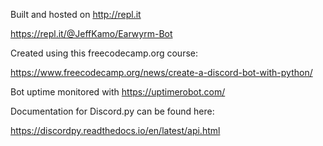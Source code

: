 Built and hosted on http://repl.it

https://repl.it/@JeffKamo/Earwyrm-Bot

Created using this freecodecamp.org course:

https://www.freecodecamp.org/news/create-a-discord-bot-with-python/

Bot uptime monitored with https://uptimerobot.com/

Documentation for Discord.py can be found here:

https://discordpy.readthedocs.io/en/latest/api.html